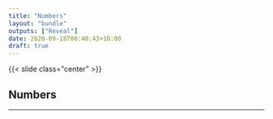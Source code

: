 ```yaml
---
title: "Numbers"
layout: "bundle"
outputs: ["Reveal"]
date: 2020-09-18T00:40:43+10:00
draft: true
---
```


{{< slide class="center" >}}

## Numbers

---

